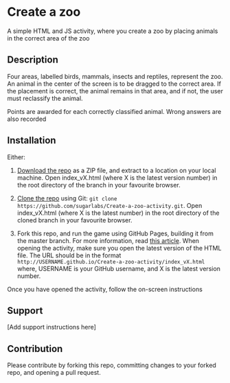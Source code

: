 # Create a zoo

A simple HTML and JS activity, where you create a zoo by placing animals in the correct area of the zoo

## Description

Four areas, labelled birds, mammals, insects and reptiles, represent the zoo. An animal in the center of the screen is to be dragged to the correct area. If the placement is correct, the animal remains in that area, and if not, the user must reclassify the animal.

Points are awarded for each correctly classified animal. Wrong answers are also recorded


## Installation

Either:
 
1. [Download the repo](https://help.github.com/articles/fetching-a-remote/#clone) as a ZIP file, and extract to a location on your local machine. Open index_vX.html (where X is the latest version number) in the root directory of the branch in your favourite browser.

2. [Clone the repo](https://help.github.com/articles/fetching-a-remote/#clone) using Git: `git clone https://github.com/sugarlabs/Create-a-zoo-activity.git`. Open index_vX.html (where X is the latest number) in the root directory of the cloned branch in your favourite browser.

3. Fork this repo, and run the game using GitHub Pages, building it from the master branch. For more information, read [this article](https://help.github.com/articles/configuring-a-publishing-source-for-github-pages/). When opening the activity, make sure you open the latest version of the HTML file. The URL should be in the format `http://USERNAME.github.io/Create-a-zoo-activity/index_vX.html` where, USERNAME is your GitHub username, and X is the latest version number.

Once you have opened the activity, follow the on-screen instructions

## Support

[Add support instructions here]

## Contribution

Please contribute by forking this repo, committing changes to your forked repo, and opening a pull request.
